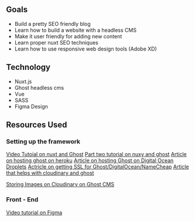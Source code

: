 ## Goals

- Build a pretty SEO friendly blog 
- Learn how to build a website with a headless CMS
- Make it user friendly for adding new content
- Learn proper nuxt SEO techniques
- Learn how to use responsive web design tools (Adobe XD)


## Technology
- Nuxt.js
- Ghost headless cms
- Vue
- SASS
- Figma Design


## Resources Used
### Setting up the framework
[Video Tutoial on nuxt and Ghost](https://www.youtube.com/watch?v=PE1rGl1HKr4)
[Part two tutorial on nuxy and ghost](https://www.youtube.com/watch?v=T4qLTXGvJ7k)
[Article on hosting ghost on heroku](https://medium.com/@victor.valencia.rico/how-to-write-a-blog-like-medium-in-minutes-with-ghost-deploying-in-heroku-f45d932cab2)
[Article on hosting Ghost on Digital Ocean Droplets](https://blog.stephsmith.io/setting-up-blog-with-ghost-and-digital-ocean-droplet/)
[Actricle on getting SSL for Ghost/DigitalOcean/NameCheap](https://mentalpivot.com/configuring-your-digitalocean-droplet-domain-and-ssl-for-ghost/)
[Article that helps with cloudinary and ghost](https://jcode.me/speeding-up-ghost/)

[Storing Images on Cloudinary on Ghost CMS](https://collinear.io/using-cloudinary-image-adapter-on-ghost-version-4/)

### Front - End
[Video tutorial on Figma](https://www.youtube.com/watch?v=R5KoTZY0esk)




